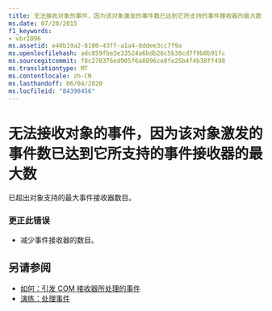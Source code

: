 ```yaml
---
title: 无法接收对象的事件，因为该对象激发的事件数已达到它所支持的事件接收器的最大数
ms.date: 07/20/2015
f1_keywords:
- vbrID96
ms.assetid: e40b19a2-8100-43ff-a1a4-0ddee3cc7f9a
ms.openlocfilehash: adc859fbe3e33524a6bdb26c5b38cd7f9b8b91fc
ms.sourcegitcommit: f8c270376ed905f6a8896ce0fe25b4f4b38ff498
ms.translationtype: MT
ms.contentlocale: zh-CN
ms.lasthandoff: 06/04/2020
ms.locfileid: "84398456"
---
```

# <a name="unable-to-sink-events-of-object-because-the-object-is-already-firing-events-to-the-maximum-number-of-event-receivers-it-supports"></a>无法接收对象的事件，因为该对象激发的事件数已达到它所支持的事件接收器的最大数
已超出对象支持的最大事件接收器数目。  
  
### <a name="to-correct-the-error"></a>更正此错误  
  
- 减少事件接收器的数目。  
  
## <a name="see-also"></a>另请参阅

- [如何：引发 COM 接收器所处理的事件](https://docs.microsoft.com/previous-versions/dotnet/netframework-4.0/dd8bf0x3(v=vs.100))
- [演练：处理事件](../programming-guide/language-features/events/walkthrough-handling-events.md)
